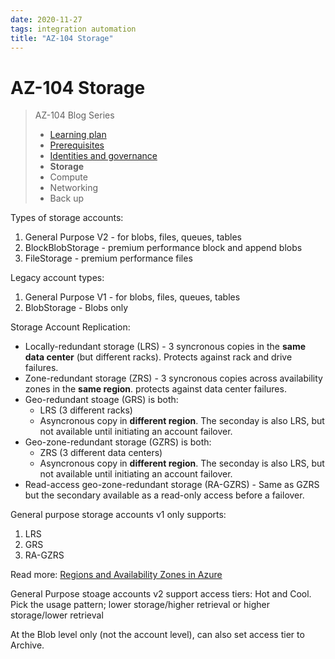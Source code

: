 ```yaml
---
date: 2020-11-27
tags: integration automation
title: "AZ-104 Storage"
---
```

# AZ-104 Storage

> AZ-104 Blog Series
>
> - [Learning plan](/2020/12/az104-learning-plan)
> - [Prerequisites](/2020/12/az104-prereqs)
> - [Identities and governance](/2020/12/az104-identity-and-governance)
> - **Storage**
> - Compute
> - Networking
> - Back up

Types of storage accounts:

1. General Purpose V2 - for blobs, files, queues, tables
2. BlockBlobStorage - premium performance block and append blobs
3. FileStorage - premium performance files

Legacy account types:

1. General Purpose V1 - for blobs, files, queues, tables
2. BlobStorage - Blobs only

Storage Account Replication:

- Locally-redundant storage (LRS) - 3 syncronous copies in the **same data center** (but different racks). Protects against rack and drive failures.
- Zone-redundant storage (ZRS) - 3 syncronous copies across availability zones in the **same region**. protects against data center failures.
- Geo-redundant stoage (GRS) is both:
  - LRS (3 different racks)
  - Asyncronous copy in **different region**. The seconday is also LRS, but not available until initiating an account failover.
- Geo-zone-redundant storage (GZRS) is both:
  - ZRS (3 different data centers)
  - Asyncronous copy in **different region**. The seconday is also LRS, but not available until initiating an account failover.
- Read-access geo-zone-redundant storage (RA-GZRS) - Same as GZRS but the secondary available as a read-only access before a failover.

General purpose storage accounts v1 only supports:

1. LRS
2. GRS
3. RA-GZRS

Read more: [Regions and Availability Zones in Azure](https://docs.microsoft.com/en-us/azure/availability-zones/az-overview)

General Purpose stoage accounts v2 support access tiers: Hot and Cool. Pick the usage pattern; lower storage/higher retrieval or higher storage/lower retrieval

At the Blob level only (not the account level), can also set access tier to Archive.
